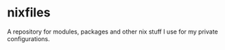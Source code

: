 # nixfiles
A repository for modules, packages and other nix stuff I use for my private configurations.
